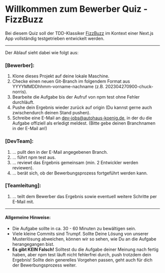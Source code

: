 # Willkommen zum Bewerber Quiz - FizzBuzz

Bei diesem Quiz soll der TDD-Klassiker [FizzBuzz](https://codingdojo.org/kata/FizzBuzz/) im Kontext einer Next.js App 
vollständig testgetrieben entwickelt werden. 

----

Der Ablauf sieht dabei wie folgt aus:

### [Bewerber]:
1. Klone dieses Projekt auf deine lokale Maschine.
2. Checke einen neuen Git-Branch im folgendem Format aus YYYYMMDDhhmm-vorname-nachname (z.B. 202304270900-chuck-norris).
3. Bearbeite die Aufgabe bis der Aufruf von npm test ohne Fehler durchläuft.
4. Pushe dein Ergebnis wieder zurück auf origin (Du kannst gerne auch zwischendurch deinen Stand pushen).
5. Schreibe eine E-Mail an dev-jobs@autohaus-koenig.de, in der du die Aufgabe offiziell als erledigt meldest. (Bitte gebe deinen Branchnamen in der E-Mail an!)

### [DevTeam]:
1. … pullt den in der E-Mail angegebenen Branch.
2. … führt npm test aus.
3. … reviewt das Ergebnis gemeinsam (min. 2 Entwickler werden reviewen).
4. … berät sich, ob der Bewerbungsprozess fortgeführt werden kann.

### [Teamleitung]:
1. … teilt dem Bewerber das Ergebnis sowie eventuell weitere Schritte per E-Mail mit.

----

#### Allgemeine Hinweise:
* Die Aufgabe sollte in ca. 30 - 60 Minuten zu bewältigen sein.
* Viele kleine Commits sind Trumpf. Sollte Deine Lösung von unserer Musterlösung abweichen, können wir so sehen, wie Du an die Aufgabe herangegangen bist.
* **Es gibt KEIN Falsch!** Solltest du die Aufgabe deiner Meinung nach fertig haben, aber npm test läuft nicht fehlerfrei durch, push trotzdem dein Ergebnis! Sollte dein generelles Vorgehen passen, geht auch für dich der Bewerbungsprozess weiter.